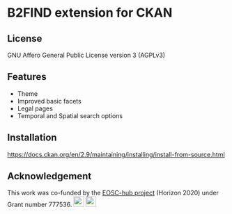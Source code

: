 # B2FIND extension for CKAN

## License
GNU Affero General Public License version 3 (AGPLv3)

## Features
- Theme
- Improved basic facets
- Legal pages
- Temporal and Spatial search options

## Installation
https://docs.ckan.org/en/2.9/maintaining/installing/install-from-source.html

Acknowledgement
---------------

This work was co-funded by the [EOSC-hub project](http://eosc-hub.eu/) (Horizon 2020) under Grant number 777536.
<img src="https://wiki.eosc-hub.eu/download/attachments/1867786/eu%20logo.jpeg?version=1&modificationDate=1459256840098&api=v2" height="24">
<img src="https://wiki.eosc-hub.eu/download/attachments/18973612/eosc-hub-web.png?version=1&modificationDate=1516099993132&api=v2" height="24">
